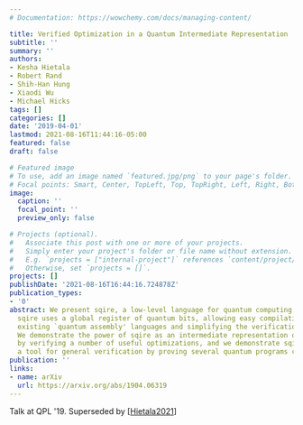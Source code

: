 ```yaml
---
# Documentation: https://wowchemy.com/docs/managing-content/

title: Verified Optimization in a Quantum Intermediate Representation
subtitle: ''
summary: ''
authors:
- Kesha Hietala
- Robert Rand
- Shih-Han Hung
- Xiaodi Wu
- Michael Hicks
tags: []
categories: []
date: '2019-04-01'
lastmod: 2021-08-16T11:44:16-05:00
featured: false
draft: false

# Featured image
# To use, add an image named `featured.jpg/png` to your page's folder.
# Focal points: Smart, Center, TopLeft, Top, TopRight, Left, Right, BottomLeft, Bottom, BottomRight.
image:
  caption: ''
  focal_point: ''
  preview_only: false

# Projects (optional).
#   Associate this post with one or more of your projects.
#   Simply enter your project's folder or file name without extension.
#   E.g. `projects = ["internal-project"]` references `content/project/deep-learning/index.md`.
#   Otherwise, set `projects = []`.
projects: []
publishDate: '2021-08-16T16:44:16.724878Z'
publication_types:
- '0'
abstract: We present sqire, a low-level language for quantum computing and verification.
  sqire uses a global register of quantum bits, allowing easy compilation to and from
  existing `quantum assembly' languages and simplifying the verification process.
  We demonstrate the power of sqire as an intermediate representation of quantum programs
  by verifying a number of useful optimizations, and we demonstrate sqire's use as
  a tool for general verification by proving several quantum programs correct.
publication: ''
links:
- name: arXiv
  url: https://arxiv.org/abs/1904.06319
---
```

Talk at QPL '19. Superseded by [[Hietala2021](../Hietala2021)]